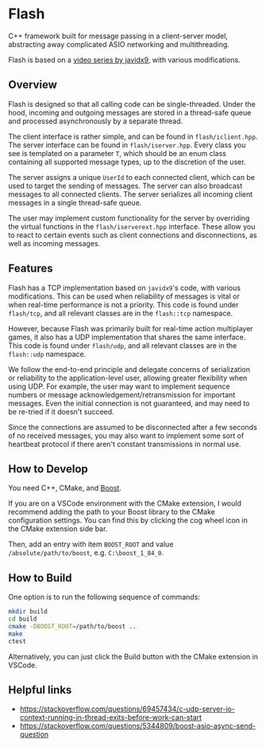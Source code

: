 # Flash

C++ framework built for message passing in a
client-server model, abstracting away complicated
ASIO networking and multithreading.

Flash is based on a
[video series by javidx9](https://www.youtube.com/watch?v=2hNdkYInj4g),
with various modifications.

## Overview

Flash is designed so that all calling code can be
single-threaded. Under the hood, incoming and outgoing
messages are stored in a thread-safe queue and processed
asynchronously by a separate thread.

The client interface is rather simple, and can be found
in `flash/iclient.hpp`. The server interface can be found
in `flash/iserver.hpp`. Every class you see is templated
on a parameter `T`, which should be an enum class containing
all supported message types, up to the discretion of the user.

The server assigns a unique `UserId` to each connected
client, which can be used to target the sending of messages.
The server can also broadcast messages to all connected clients.
The server serializes all incoming client messages in
a single thread-safe queue.

The user may implement custom functionality for the server
by overriding the virtual functions in the `flash/iserverext.hpp`
interface. These allow you to react to certain events such as
client connections and disconnections, as well as incoming
messages.

## Features

Flash has a TCP implementation based on `javidx9`'s code,
with various modifications. This can be used when reliability
of messages is vital or when real-time performance is not
a priority. This code is found under `flash/tcp`,
and all relevant classes are in the `flash::tcp` namespace.

However, because Flash was primarily built for real-time
action multiplayer games, it also has a UDP implementation
that shares the same interface. This code is found under
`flash/udp`, and all relevant classes are in the `flash::udp`
namespace.

We follow the end-to-end principle and delegate concerns
of serialization or reliability to the application-level user,
allowing greater flexibility when using UDP.
For example, the user may want to implement
sequence numbers or message acknowledgement/retransmission
for important messages. Even the initial connection is
not guaranteed, and may need to be re-tried if it doesn't
succeed.

Since the connections are assumed to be disconnected
after a few seconds of no received messages,
you may also want to implement some sort of heartbeat
protocol if there aren't constant transmissions
in normal use.

## How to Develop

You need C++, CMake, and [Boost](https://www.boost.org/).

If you are on a VSCode environment with the CMake extension,
I would recommend adding the path to your Boost library
to the CMake configuration settings. You can find this by
clicking the cog wheel icon in the CMake extension side bar.

Then, add an entry with item `BOOST_ROOT` and value
`/absolute/path/to/boost`, e.g. `C:\boost_1_84_0`.

## How to Build

One option is to run the following sequence of commands:

```bash
mkdir build
cd build
cmake -DBOOST_ROOT=/path/to/boost ..
make
ctest
```

Alternatively, you can just click the Build button with
the CMake extension in VSCode.

## Helpful links

* https://stackoverflow.com/questions/69457434/c-udp-server-io-context-running-in-thread-exits-before-work-can-start
* https://stackoverflow.com/questions/5344809/boost-asio-async-send-question
